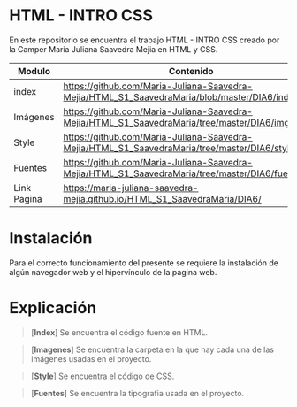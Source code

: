 # HTML - INTRO CSS

En este repositorio se encuentra el trabajo HTML - INTRO CSS creado por la Camper Maria Juliana Saavedra Mejia en HTML y CSS.


| Modulo | Contenido |
|--|--|
| index |https://github.com/Maria-Juliana-Saavedra-Mejia/HTML_S1_SaavedraMaria/blob/master/DIA6/index.html|
| Imágenes |https://github.com/Maria-Juliana-Saavedra-Mejia/HTML_S1_SaavedraMaria/tree/master/DIA6/img|
| Style |https://github.com/Maria-Juliana-Saavedra-Mejia/HTML_S1_SaavedraMaria/tree/master/DIA6/style|
| Fuentes |https://github.com/Maria-Juliana-Saavedra-Mejia/HTML_S1_SaavedraMaria/tree/master/DIA6/fuentes|
| Link Pagina |https://maria-juliana-saavedra-mejia.github.io/HTML_S1_SaavedraMaria/DIA6/|

# **Instalación**

Para el correcto funcionamiento del presente se requiere la instalación de algún navegador web y el hipervínculo de la pagina web.

# **Explicación**

> [**Index**]
Se encuentra el código fuente en HTML.

> [**Imagenes**]
Se encuentra la carpeta en la que hay cada una de las imágenes usadas en el proyecto.

> [**Style**]
Se encuentra el código de CSS.

> [**Fuentes**]
Se encuentra la tipografia usada en el proyecto.